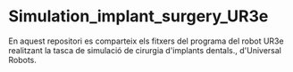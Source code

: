 # Simulation_implant_surgery_UR3e
En aquest repositori es comparteix els fitxers del programa del robot UR3e realitzant la tasca de simulació de cirurgia d'implants dentals., d'Universal Robots. 
